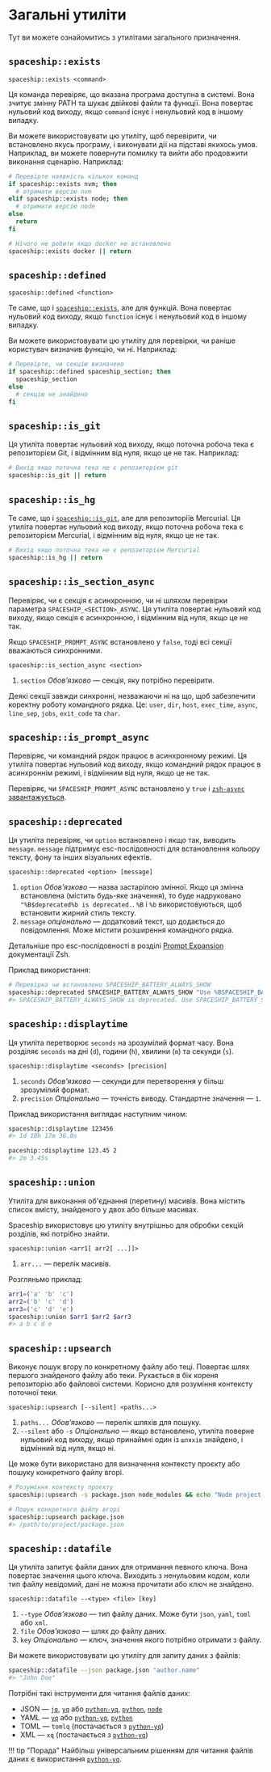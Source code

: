 # Загальні утиліти

Тут ви можете ознайомитись з утилітами загального призначення.

## `spaceship::exists`

``` title="Signature"
spaceship::exists <command>
```

Ця команда перевіряє, що вказана програма доступна в системі. Вона зчитує змінну PATH та шукає двійкові файли та функції. Вона повертає нульовий код виходу, якщо `command` існує і ненульовий код в іншому випадку.

Ви можете використовувати цю утиліту, щоб перевірити, чи встановлено якусь програму, і виконувати дії на підставі якихось умов. Наприклад, ви можете повернути помилку та вийти або продовжити виконання сценарію. Наприклад:

```zsh
# Перевірте наявність кількох команд
if spaceship::exists nvm; then
  # отримати версію nvm
elif spaceship::exists node; then
  # отримати версію node
else
  return
fi

# Нічого не робити якщо docker не встановлено
spaceship::exists docker || return
```

## `spaceship::defined`

``` title="Signature"
spaceship::defined <function>
```

Те саме, що і [`spaceship::exists`](#spaceshipexists), але для функцій. Вона повертає нульовий код виходу, якщо `function` існує і ненульовий код в іншому випадку.

Ви можете використовувати цю утиліту для перевірки, чи раніше користувач визначив функцію, чи ні. Наприклад:

```zsh
# Перевірте, чи секцію визначено
if spaceship::defined spaceship_section; then
  spaceship_section
else
  # секцію не знайдено
fi
```

## `spaceship::is_git`

Ця утиліта повертає нульовий код виходу, якщо поточна робоча тека є репозиторієм Git, і відмінним від нуля, якщо це не так. Наприклад:

```zsh
# Вихід якщо поточна тека не є репозиторієм git
spaceship::is_git || return
```

## `spaceship::is_hg`

Те саме, що і [`spaceship::is_git`](#spaceshipisgit), але для репозиторіїв Mercurial. Ця утиліта повертає нульовий код виходу, якщо поточна робоча тека є репозиторієм Mercurial, і відмінним від нуля, якщо це не так.

```zsh
# Вихід якщо поточна тека не є репозиторієм Mercurial
spaceship::is_hg || return
```

## `spaceship::is_section_async`

Перевіряє, чи є секція є асинхронною, чи ні шляхом перевірки параметра `SPACESHIP_<SECTION>_ASYNC`. Ця утиліта повертає нульовий код виходу, якщо секція є асинхронною, і відмінним від нуля, якщо це не так.

Якщо `SPACESHIP_PROMPT_ASYNC` встановлено у `false`, тоді всі секції вважаються синхронними.

``` title="Signature"
spaceship::is_section_async <section>
```

1. `section` _Обовʼязково_ — секція, яку потрібно перевірити.

Деякі секції завжди синхронні, незважаючи ні на що, щоб забезпечити коректну роботу командного рядка. Це: `user`, `dir`, `host`, `exec_time`, `async`, `line_sep`, `jobs`, `exit_code` та `char`.

## `spaceship::is_prompt_async`

Перевіряє, чи командний рядок працює в асинхронному режимі. Ця утиліта повертає нульовий код виходу, якщо командний рядок працює в асинхроннім режимі, і відмінним від нуля, якщо це не так.

Перевіряє, чи `SPACESHIP_PROMPT_ASYNC` встановлено у `true` і [`zsh-async` завантажується](/uk/api/environment/#asynchronous-runtime).

## `spaceship::deprecated`

Ця утиліта перевіряє, чи `option` встановлено і якщо так, виводить `message`. `message` підтримує esc-послідовності для встановлення кольору тексту, фону та інших візуальних ефектів.

``` title="Signature"
spaceship::deprecated <option> [message]
```

1. `option` _Обовʼязково_ — назва застарілою змінної. Якщо ця змінна встановлена (містить будь-яке значення), то буде надруковано `"%B$deprecated%b is deprecated.`. `%B` і `%b` використовуються, щоб встановити жирний стиль тексту.
2. `message` _опціонально_ — додатковий текст, що додається до повідомлення. Може містити розширення командного рядка.

Детальніше про esc-послідовності в розділі [Prompt Expansion](http://zsh.sourceforge.net/Doc/Release/Prompt-Expansion.html) документації Zsh.

Приклад використання:

```zsh
# Перевірка чи встановлено SPACESHIP_BATTERY_ALWAYS_SHOW
spaceship::deprecated SPACESHIP_BATTERY_ALWAYS_SHOW "Use %BSPACESHIP_BATTERY_SHOW='always'%b instead."
#> SPACESHIP_BATTERY_ALWAYS_SHOW is deprecated. Use SPACESHIP_BATTERY_SHOW='always' instead.
```

## `spaceship::displaytime`

Ця утиліта перетворює `seconds` на зрозумілий формат часу. Вона розділяє `seconds` на дні (`d`), години (`h`), хвилини (`m`) та секунди (`s`).

``` title="Signature"
spaceship::displaytime <seconds> [precision]
```

1. `seconds` _Обовʼязково_ — секунди для перетворення у більш зрозумілий формат.
1. `precision` _Опціонально_ — точність виводу. Стандартне значення — `1`.

Приклад використання виглядає наступним чином:

```zsh
spaceship::displaytime 123456
#> 1d 10h 17m 36.0s

paceship::displaytime 123.45 2
#> 2m 3.45s
```

## `spaceship::union`

Утиліта для виконання об'єднання (перетину) масивів. Вона містить список вмісту, знайденого у двох або більше масивах.

Spaceship використовує цю утиліту внутрішньо для обробки секцій розділів, які потрібно знайти.

``` title="Signature"
spaceship::union <arr1[ arr2[ ...]]>
```

1. `arr...` — перелік масивів.

Розгляньмо приклад:

```zsh
arr1=('a' 'b' 'c')
arr2=('b' 'c' 'd')
arr3=('c' 'd' 'e')
spaceship::union $arr1 $arr2 $arr3
#> a b c d e
```

## `spaceship::upsearch`

Виконує пошук вгору по конкретному файлу або теці. Повертає шлях першого знайденого файлу або теки. Рухається в бік кореня репозиторію або файлової системи. Корисно для розуміння контексту поточної теки.

``` title="Signature"
spaceship::upsearch [--silent] <paths...>
```

1. `paths...` _Обовʼязково_ — перелік шляхів для пошуку.
2. `--silent` або `-s` _Опціонально_ — якщо встановлено, утиліта поверне нульовий код виходу, якщо принаймні один із `шляхів` знайдено, і відмінний від нуля, якщо ні.

Це може бути використано для визначення контексту проєкту або пошуку конкретного файлу вгорі.

```zsh
# Розуміння контексту проєкту
spaceship::upsearch -s package.json node_modules && echo "Node project detected."

# Пошук конкретного файлу вгорі
spaceship::upsearch package.json
#> /path/to/project/package.json
```

## `spaceship::datafile`

Ця утиліта запитує файли даних для отримання певного ключа. Вона повертає значення цього ключа. Виходить з ненульовим кодом, коли тип файлу невідомий, дані не можна прочитати або ключ не знайдено.

``` title="Signature"
spaceship::datafile --<type> <file> [key]
```

1. `--type` _Обовʼязково_ — тип файлу даних. Може бути `json`, `yaml`, `toml` або `xml`.
2. `file` _Обовʼязково_ — шлях до файлу даних.
3. `key` _Опціонально_ — ключ, значення якого потрібно отримати з файлу.

Ви можете використовувати цю утиліту для запиту даних з файлів:

```zsh
spaceship::datafile --json package.json "author.name"
#> "John Doe"
```

Потрібні такі інструменти для читання файлів даних:

* JSON — [`jq`](https://stedolan.github.io/jq/), [`yq`](https://mikefarah.gitbook.io/yq/) або [`python-yq`](https://kislyuk.github.io/yq/), [`python`](https://www.python.org/), [`node`](https://nodejs.org/)
* YAML — [`yq`](https://mikefarah.gitbook.io/yq/) або [`python-yq`](https://kislyuk.github.io/yq/), [`python`](https://www.python.org/)
* TOML — `tomlq` (постачається з [`python-yq`](https://kislyuk.github.io/yq/))
* XML — `xq` (постачається з [`python-yq`](https://kislyuk.github.io/yq/))

!!! tip "Порада"
    Найбільш універсальним рішенням для читання файлів даних є використання [`python-yq`](https://kislyuk.github.io/yq/).
